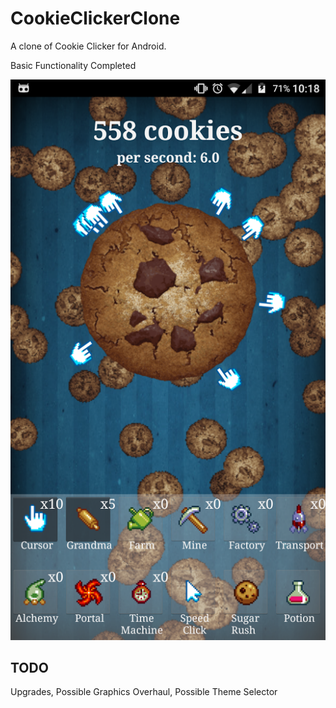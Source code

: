 # CookieClickerClone
A clone of Cookie Clicker for Android.

Basic Functionality Completed

![Screenshot](http://github.com/2ASIAN4U/CookieClickerClone/blob/master/Screenshot.png)

## TODO

Upgrades, Possible Graphics Overhaul, Possible Theme Selector
